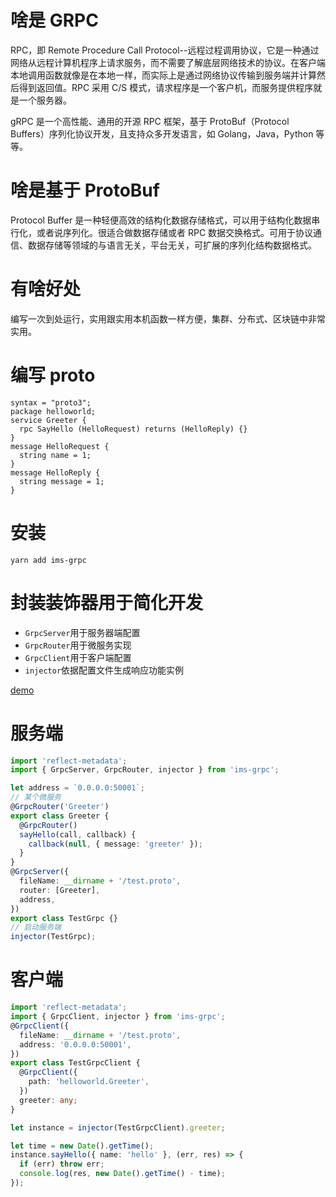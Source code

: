 # 啥是 GRPC

RPC，即 Remote Procedure Call Protocol--远程过程调用协议，它是一种通过网络从远程计算机程序上请求服务，而不需要了解底层网络技术的协议。在客户端本地调用函数就像是在本地一样，而实际上是通过网络协议传输到服务端并计算然后得到返回值。RPC 采用 C/S 模式，请求程序是一个客户机，而服务提供程序就是一个服务器。

gRPC 是一个高性能、通用的开源 RPC 框架，基于 ProtoBuf（Protocol Buffers）序列化协议开发，且支持众多开发语言，如 Golang，Java，Python 等等。

# 啥是基于 ProtoBuf

Protocol Buffer 是一种轻便高效的结构化数据存储格式，可以用于结构化数据串行化，或者说序列化。很适合做数据存储或者 RPC 数据交换格式。可用于协议通信、数据存储等领域的与语言无关，平台无关，可扩展的序列化结构数据格式。

# 有啥好处

编写一次到处运行，实用跟实用本机函数一样方便，集群、分布式、区块链中非常实用。

# 编写 proto

```
syntax = "proto3";
package helloworld;
service Greeter {
  rpc SayHello (HelloRequest) returns (HelloReply) {}
}
message HelloRequest {
  string name = 1;
}
message HelloReply {
  string message = 1;
}
```

# 安装

```
yarn add ims-grpc
```

# 封装装饰器用于简化开发

- `GrpcServer`用于服务器端配置
- `GrpcRouter`用于微服务实现
- `GrpcClient`用于客户端配置
- `injector`依据配置文件生成响应功能实例

[demo]('./__tests__/ims-grpc.test.ts)

# 服务端

```ts
import 'reflect-metadata';
import { GrpcServer, GrpcRouter, injector } from 'ims-grpc';

let address = `0.0.0.0:50001`;
// 某个微服务
@GrpcRouter('Greeter')
export class Greeter {
  @GrpcRouter()
  sayHello(call, callback) {
    callback(null, { message: 'greeter' });
  }
}
@GrpcServer({
  fileName: __dirname + '/test.proto',
  router: [Greeter],
  address,
})
export class TestGrpc {}
// 启动服务端
injector(TestGrpc);
```

# 客户端

```ts
import 'reflect-metadata';
import { GrpcClient, injector } from 'ims-grpc';
@GrpcClient({
  fileName: __dirname + '/test.proto',
  address: '0.0.0.0:50001',
})
export class TestGrpcClient {
  @GrpcClient({
    path: 'helloworld.Greeter',
  })
  greeter: any;
}

let instance = injector(TestGrpcClient).greeter;

let time = new Date().getTime();
instance.sayHello({ name: 'hello' }, (err, res) => {
  if (err) throw err;
  console.log(res, new Date().getTime() - time);
});
```
